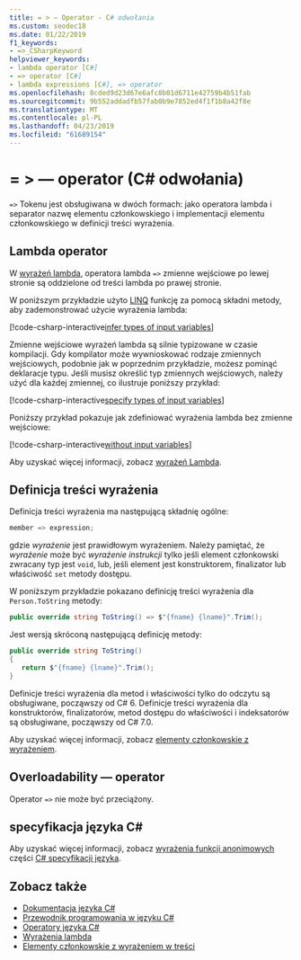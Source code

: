 ```yaml
---
title: = > — Operator - C# odwołania
ms.custom: seodec18
ms.date: 01/22/2019
f1_keywords:
- =>_CSharpKeyword
helpviewer_keywords:
- lambda operator [C#]
- => operator [C#]
- lambda expressions [C#], => operator
ms.openlocfilehash: 0cded9d23d67e6afc8b01d6711e42759b4b51fab
ms.sourcegitcommit: 9b552addadfb57fab0b9e7852ed4f1f1b8a42f8e
ms.translationtype: MT
ms.contentlocale: pl-PL
ms.lasthandoff: 04/23/2019
ms.locfileid: "61689154"
---
```

# <a name="-operator-c-reference"></a>= > — operator (C# odwołania)

`=>` Tokenu jest obsługiwana w dwóch formach: jako operatora lambda i separator nazwę elementu członkowskiego i implementacji elementu członkowskiego w definicji treści wyrażenia.

## <a name="lambda-operator"></a>Lambda operator

W [wyrażeń lambda](../../programming-guide/statements-expressions-operators/lambda-expressions.md), operatora lambda `=>` zmienne wejściowe po lewej stronie są oddzielone od treści lambda po prawej stronie.

W poniższym przykładzie użyto [LINQ](../../programming-guide/concepts/linq/index.md) funkcję za pomocą składni metody, aby zademonstrować użycie wyrażenia lambda:

[!code-csharp-interactive[infer types of input variables](~/samples/snippets/csharp/language-reference/operators/LambdaOperatorExamples.cs#InferredTypes)]

Zmienne wejściowe wyrażeń lambda są silnie typizowane w czasie kompilacji. Gdy kompilator może wywnioskować rodzaje zmiennych wejściowych, podobnie jak w poprzednim przykładzie, możesz pominąć deklaracje typu. Jeśli musisz określić typ zmiennych wejściowych, należy użyć dla każdej zmiennej, co ilustruje poniższy przykład:

[!code-csharp-interactive[specify types of input variables](~/samples/snippets/csharp/language-reference/operators/LambdaOperatorExamples.cs#ExplicitTypes)]

Poniższy przykład pokazuje jak zdefiniować wyrażenia lambda bez zmienne wejściowe:

[!code-csharp-interactive[without input variables](~/samples/snippets/csharp/language-reference/operators/LambdaOperatorExamples.cs#WithoutInput)]

Aby uzyskać więcej informacji, zobacz [wyrażeń Lambda](../../programming-guide/statements-expressions-operators/lambda-expressions.md).

## <a name="expression-body-definition"></a>Definicja treści wyrażenia

Definicja treści wyrażenia ma następującą składnię ogólne:

```csharp
member => expression;
```

gdzie *wyrażenie* jest prawidłowym wyrażeniem. Należy pamiętać, że *wyrażenie* może być *wyrażenie instrukcji* tylko jeśli element członkowski zwracany typ jest `void`, lub, jeśli element jest konstruktorem, finalizator lub właściwość `set` metody dostępu.

W poniższym przykładzie pokazano definicję treści wyrażenia dla `Person.ToString` metody:

```csharp
public override string ToString() => $"{fname} {lname}".Trim();
```

Jest wersją skróconą następującą definicję metody:

```csharp
public override string ToString()
{
   return $"{fname} {lname}".Trim();
}
```

Definicje treści wyrażenia dla metod i właściwości tylko do odczytu są obsługiwane, począwszy od C# 6. Definicje treści wyrażenia dla konstruktorów, finalizatorów, metod dostępu do właściwości i indeksatorów są obsługiwane, począwszy od C# 7.0.

Aby uzyskać więcej informacji, zobacz [elementy członkowskie z wyrażeniem](../../programming-guide/statements-expressions-operators/expression-bodied-members.md).

## <a name="operator-overloadability"></a>Overloadability — operator

Operator `=>` nie może być przeciążony.

## <a name="c-language-specification"></a>specyfikacja języka C#

Aby uzyskać więcej informacji, zobacz [wyrażenia funkcji anonimowych](~/_csharplang/spec/expressions.md#anonymous-function-expressions) części [ C# specyfikacji języka](../language-specification/index.md).

## <a name="see-also"></a>Zobacz także

- [Dokumentacja języka C#](../index.md)
- [Przewodnik programowania w języku C#](../../programming-guide/index.md)
- [Operatory języka C#](index.md)
- [Wyrażenia lambda](../../programming-guide/statements-expressions-operators/lambda-expressions.md)
- [Elementy członkowskie z wyrażeniem w treści](../../programming-guide/statements-expressions-operators/expression-bodied-members.md)